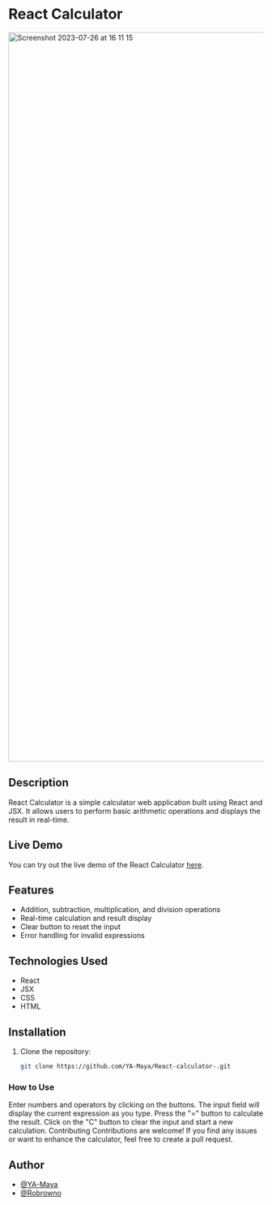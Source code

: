 # React Calculator
<img width="1438" alt="Screenshot 2023-07-26 at 16 11 15" src="https://github.com/YA-Maya/React-calculator-/assets/98185508/02f3cd45-4a7d-40da-b997-d6beb2e2b2e2">



## Description

React Calculator is a simple calculator web application built using React and JSX. It allows users to perform basic arithmetic operations and displays the result in real-time.

## Live Demo

You can try out the live demo of the React Calculator [here](http://localhost:5173/).

## Features

- Addition, subtraction, multiplication, and division operations
- Real-time calculation and result display
- Clear button to reset the input
- Error handling for invalid expressions

## Technologies Used

- React
- JSX
- CSS
- HTML

## Installation

1. Clone the repository:

   ```bash
   git clone https://github.com/YA-Maya/React-calculator-.git
### How to Use
Enter numbers and operators by clicking on the buttons.
The input field will display the current expression as you type.
Press the "=" button to calculate the result.
Click on the "C" button to clear the input and start a new calculation.
Contributing
Contributions are welcome! If you find any issues or want to enhance the calculator, feel free to create a pull request.


## Author
- [@YA-Maya](https://github.com/YA-Maya)
- [@Robrowno](https://github.com/Robrowno)

